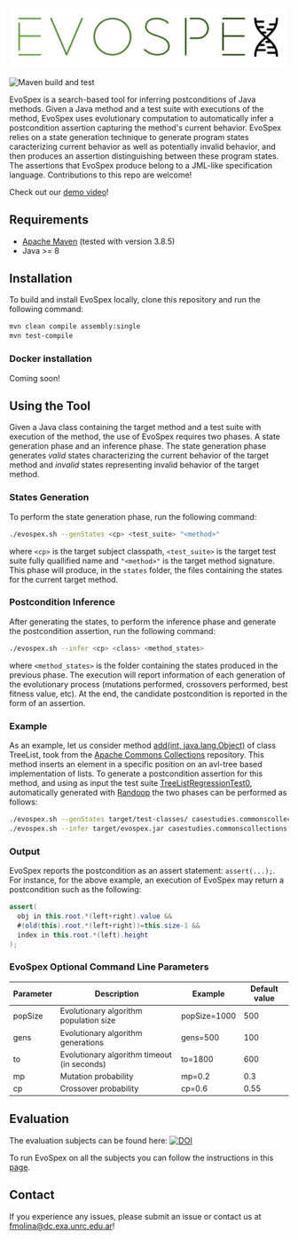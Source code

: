 ![EvoSpex Logo](https://github.com/facumolina/evospex/blob/main/img/evospex-logo-nobg.png "EvoSpex Logo")

![Maven build and test](https://github.com/facumolina/evospex/actions/workflows/maven.yml/badge.svg)

EvoSpex is a search-based tool for inferring postconditions of Java methods. Given a Java method and a test suite with executions of the method, EvoSpex uses evolutionary computation to automatically infer a postcondition assertion capturing the method's current behavior. EvoSpex relies on a state generation technique to generate program states caracterizing current behavior as well as potentially invalid behavior, and then produces an assertion distinguishing between these program states. The assertions that EvoSpex produce belong to a JML-like specification language. Contributions to this repo are welcome!

Check out our [demo video](https://youtu.be/5uJPVjbL4yo)!

## Requirements

* [Apache Maven](https://maven.apache.org/) (tested with version 3.8.5)
* Java >= 8

## Installation

To build and install EvoSpex locally, clone this repository and run the following command:

```bash
mvn clean compile assembly:single
mvn test-compile
```

### Docker installation

Coming soon!

## Using the Tool

Given a Java class containing the target method and a test suite with execution of the method, the use of EvoSpex requires two phases. A state generation phase and an inference phase. The state generation phase generates _valid_ states characterizing the current behavior of the target method and _invalid_ states representing invalid behavior of the target method. 
 
### States Generation

To perform the state generation phase, run the following command:
```bash
./evospex.sh --genStates <cp> <test_suite> "<method>"
```
where ```<cp>``` is the target subject classpath, ```<test_suite>``` is the target test suite fully quallified name and ```"<method>"``` is the target method signature. This phase will produce, in the `states` folder, the files containing the states for the current target method.

### Postcondition Inference

After generating the states, to perform the inference phase and generate the postcondition assertion, run the following command: 

```bash
./evospex.sh --infer <cp> <class> <method_states>
```
where ```<method_states>``` is the folder containing the states produced in the previous phase. The execution will report information of each generation of the evolutionary process (mutations performed, crossovers performed, best fitness value, etc). At the end, the candidate postcondition is reported in the form of an assertion.
 
### Example

As an example, let us consider method [add(int, java.lang.Object)](https://github.com/facumolina/evospex/blob/main/src/examples/java/casestudies/commonscollections/TreeList.java#L227) of class TreeList, took from the [Apache Commons Collections](https://github.com/apache/commons-collections) repository. This method inserts an element in a specific position on an avl-tree based implementation of lists. To generate a postcondition assertion for this method, and using as input the test suite [TreeListRegressionTest0](https://github.com/facumolina/evospex/blob/main/src/test/java/casestudies/commonscollections/TreeListRegressionTest0.java), automatically generated with [Randoop](https://randoop.github.io/randoop/) the two phases can be performed as follows:

```bash
./evospex.sh --genStates target/test-classes/ casestudies.commonscollections.TreeListRegressionTest0 "<casestudies.commonscollections.TreeList: void add(int,java.lang.Object)>"
./evospex.sh --infer target/evospex.jar casestudies.commonscollections.TreeList states/casestudies.commonscollections.TreeList/_void_add\(int,java.lang.Object\)/
```

### Output

EvoSpex reports the postcondition as an assert statement: `assert(...);`. For instance, for the above example, an execution of EvoSpex may return a postcondition such as the following:
```java
assert(
  obj in this.root.*(left+right).value &&
  #(old(this).root.*(left+right))=this.size-1 &&
  index in this.root.*(left).height
);
```

### EvoSpex Optional Command Line Parameters

<table class="tg">
<thead>
  <tr>
    <th class="tg-73oq">Parameter</th>
    <th class="tg-73oq">Description</th>
    <th class="tg-73oq">Example</th>
    <th class="tg-73oq">Default value</th>
  </tr>
</thead>
<tbody>
  <tr>
    <td class="tg-73oq">popSize</td>
    <td class="tg-73oq">Evolutionary algorithm population size</td>
    <td class="tg-73oq">popSize=1000</td>
    <td class="tg-73oq">500</td>
  </tr>
 <tr>
    <td class="tg-73oq">gens</td>
    <td class="tg-73oq">Evolutionary algorithm generations</td>
    <td class="tg-73oq">gens=500</td>
    <td class="tg-73oq">100</td>
  </tr>
 <tr>
    <td class="tg-73oq">to</td>
    <td class="tg-73oq">Evolutionary algorithm timeout (in seconds)</td>
    <td class="tg-73oq">to=1800</td>
    <td class="tg-73oq">600</td>
  </tr>
 <tr>
    <td class="tg-73oq">mp</td>
    <td class="tg-73oq">Mutation probability</td>
    <td class="tg-73oq">mp=0.2</td>
    <td class="tg-73oq">0.3</td>
  </tr>
 <tr>
    <td class="tg-73oq">cp</td>
    <td class="tg-73oq">Crossover probability</td>
    <td class="tg-73oq">cp=0.6</td>
    <td class="tg-73oq">0.55</td>
  </tr>
</tbody>
</table>
 
## Evaluation

The evaluation subjects can be found here: [![DOI](https://zenodo.org/badge/DOI/10.5281/zenodo.4458256.svg)](https://doi.org/10.5281/zenodo.4458256)
 
To run EvoSpex on all the subjects you can follow the instructions in this [page](https://github.com/facumolina/evospex-ae#reproducing-the-experiments-in-the-paper).

## Contact
  
If you experience any issues, please submit an issue or contact us at fmolina@dc.exa.unrc.edu.ar!
